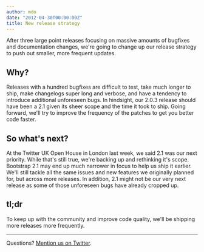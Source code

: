 ```yaml
---
author: mdo
date: "2012-04-30T00:00:00Z"
title: New release strategy
---
```


After three large point releases focusing on massive amounts of bugfixes and documentation changes, we're going to change up our release strategy to push out smaller, more frequent updates.

## Why?

Releases with a hundred bugfixes are difficult to test, take much longer to ship, make changelogs super long and verbose, and have a tendency to introduce additional unforeseen bugs. In hindsight, our 2.0.3 release should have been a 2.1 given its sheer scope and the time it took to ship. Going forward, we'll try to improve the frequency of the patches to get you better code faster.

## So what's next?

At the Twitter UK Open House in London last week, we said 2.1 was our next priority. While that's still true, we're backing up and rethinking it's scope. Bootstrap 2.1 may end up much narrower in focus to help us ship it earlier. We'll still tackle all the same issues and new features we originally planned for, but across more releases. In addition, 2.1 might not be our very next release as some of those unforeseen bugs have already cropped up.

## tl;dr

To keep up with the community and improve code quality, we'll be shipping more releases more frequently.

---

Questions? [Mention us on Twitter](https://twitter.com/getbootstrap).
